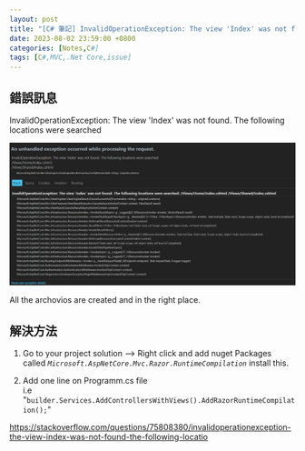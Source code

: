 ```yaml
---
layout: post
title: "[C# 筆記] InvalidOperationException: The view 'Index' was not found. The following locations were searched"
date: 2023-08-02 23:59:00 +0800
categories: [Notes,C#]
tags: [C#,MVC,.Net Core,issue]
---
```


## 錯誤訊息
InvalidOperationException: The view 'Index' was not found. The following locations were searched

![](/assets/img/post/mvc-dotnet-core-error-index-was-not-found.png)

All the archovios are created and in the right place.

## 解決方法

1. Go to your project solution --> Right click and add nuget Packages       
called *`Microsoft.AspNetCore.Mvc.Razor.RuntimeCompilation`* install this.

2. Add one line on Programm.cs file     
i.e "`builder.Services.AddControllersWithViews().AddRazorRuntimeCompilation();`"



<https://stackoverflow.com/questions/75808380/invalidoperationexception-the-view-index-was-not-found-the-following-locatio>